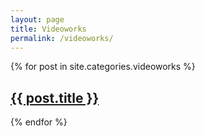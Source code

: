 ```yaml
---
layout: page
title: Videoworks
permalink: /videoworks/
---
```


<div class="posts">
  {% for post in site.categories.videoworks %}
    <article class="post">
      <h1><a href="{{ site.baseurl }}{{ post.url }}">{{ post.title }}</a></h1>
    </article>
  {% endfor %}
</div>
